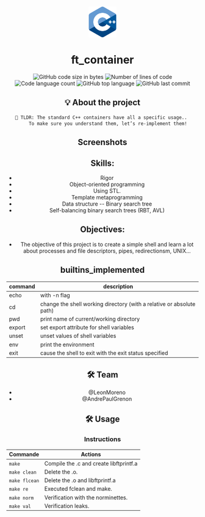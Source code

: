 
<!-- PROJECT LOGO -->
<br />
<div align="center">
    <code><img height="80" src="https://raw.githubusercontent.com/LeonMoreno/LeonMoreno/master/img/cpp_logo.png"></code>
  </a>

<h1 align="center">ft_container</h1>


<p align="center">
	<img alt="GitHub code size in bytes" src="https://img.shields.io/github/languages/code-size/LeonMoreno/ft_containers?color=lightblue" />
	<img alt="Number of lines of code" src="https://img.shields.io/tokei/lines/github/LeonMoreno/ft_containers?color=critical" />
	<img alt="Code language count" src="https://img.shields.io/github/languages/count/LeonMoreno/ft_containers?color=yellow" />
	<img alt="GitHub top language" src="https://img.shields.io/github/languages/top/LeonMoreno/ft_containers?color=blue" />
	<img alt="GitHub last commit" src="https://img.shields.io/github/last-commit/LeonMoreno/ft_containers?color=green" />
</p>

</p>

## 💡 About the project

	🚀 TLDR: The standard C++ containers have all a specific usage.. 
		To make sure you understand them, let’s re-implement them!

## Screenshots


## Skills:
* Rigor
* Object-oriented programming
* Using STL.
* Template metaprogramming
* Data structure -- Binary search tree
* Self-balancing binary search trees (RBT, AVL)


## Objectives:
* The objective of this project is to create a simple shell and learn a lot about processes and file descriptors, pipes, redirectionsm, UNIX...

## builtins_implemented

| command | description |
|----------------	|----------	|
| echo	| with -n flag |
| cd |	change the shell working directory (with a relative or absolute path) |
| pwd	| print name of current/working directory |
| export | set export attribute for shell variables |
| unset | unset values of shell variables |
| env | print the environment |
| exit | cause the shell to exit with the exit status specified |

## 🛠️ Team
- @LeonMoreno 
- @AndrePaulGrenon

## 🛠️ Usage

### Instructions

 Commande       	|  Actions 	|
|----------------	|----------	|
| `make`      	  | Compile the .c and create libftprintf.a  	|
| `make clean`    | Delete the .o.  	|
| `make flcean`  	| Delete the .o and libftprintf.a  	|
| `make re`     	| Executed fclean and make.  	|
| `make norm`          | Verification with the norminettes. |
| `make val`          | Verification leaks. |
